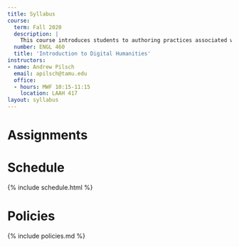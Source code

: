 ```yaml
---
title: Syllabus
course:
  term: Fall 2020
  description: |
    This course introduces students to authoring practices associated with digital spaces. Students can expect to learn strategies for writing on the web, using visual communication, and organizing data for digital projects.
  number: ENGL 460
  title: 'Introduction to Digital Humanities'
instructors:
- name: Andrew Pilsch
  email: apilsch@tamu.edu
  office:
  - hours: MWF 10:15-11:15
    location: LAAH 417
layout: syllabus
---
```


# Assignments

# Schedule

{% include schedule.html %}

# Policies

{% include policies.md %}
